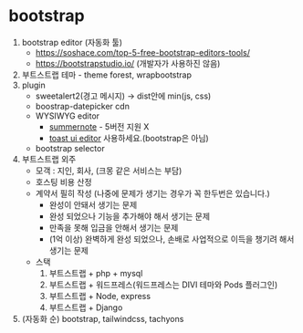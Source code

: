 # bootstrap

1. bootstrap editor (자동화 툴)
   - https://soshace.com/top-5-free-bootstrap-editors-tools/
   - https://bootstrapstudio.io/ (개발자가 사용하진 않음)
2. 부트스트랩 테마 - theme forest, wrapbootstrap
3. plugin
   - sweetalert2(경고 메시지) -> dist안에 min(js, css)
   - boostrap-datepicker cdn
   - WYSIWYG editor
     - [summernote](https://summernote.org) - 5버전 지원 X
     - [toast ui editor](https://ui.toast.com/tui-editor) 사용하세요.(bootstrap은 아님)
   - bootstrap selector
4. 부트스트랩 외주
   - 모객 : 지인, 회사, (크몽 같은 서비스는 부담)
   - 호스팅 비용 산정
   - 계약서 필히 작성 (나중에 문제가 생기는 경우가 꼭 한두번은 있습니다.)
     - 완성이 안돼서 생기는 문제
     - 완성 되었으나 기능을 추가해야 해서 생기는 문제
     - 만족을 못해 입금을 안해서 생기는 문제
     - (1억 이상) 완벽하게 완성 되었으나, 손배로 사업적으로 이득을 챙기려 해서 생기는 문제
   - 스택
     1. 부트스트랩 + php + mysql
     2. 부트스트랩 + 워드프레스(워드프레스는 DIVI 테마와 Pods 플러그인)
     3. 부트스트랩 + Node, express
     4. 부트스트랩 + Django
5. (자동화 순) bootstrap, tailwindcss, tachyons
